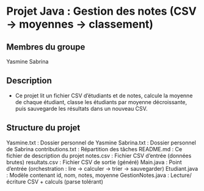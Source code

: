 # Projet Java : Gestion des notes (CSV → moyennes → classement)
## Membres du groupe
Yasmine
Sabrina
## Description
 - Ce projet lit un fichier CSV d’étudiants et de notes, calcule la moyenne de chaque étudiant, classe les étudiants par moyenne décroissante, puis sauvegarde les résultats dans un nouveau CSV.
## Structure du projet
Yasmine.txt : Dossier personnel de Yasmine
Sabrina.txt : Dossier personnel de Sabrina
contributions.txt : Répartition des tâches
README.md : Ce fichier de description du projet
notes.csv : Fichier CSV d’entrée (données brutes)
resultats.csv : Fichier CSV de sortie (généré)
Main.java : Point d’entrée (orchestration : lire → calculer → trier → sauvegarder)
Etudiant.java : Modèle contenant id, nom, notes, moyenne
GestionNotes.java : Lecture/écriture CSV + calculs (parse tolérant)
